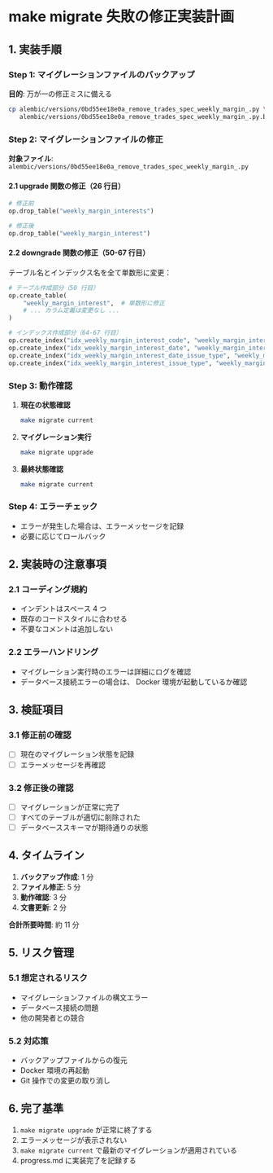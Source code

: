 # make migrate 失敗の修正実装計画

## 1. 実装手順

### Step 1: マイグレーションファイルのバックアップ
**目的**: 万が一の修正ミスに備える
```bash
cp alembic/versions/0bd55ee18e0a_remove_trades_spec_weekly_margin_.py \
   alembic/versions/0bd55ee18e0a_remove_trades_spec_weekly_margin_.py.backup
```

### Step 2: マイグレーションファイルの修正
**対象ファイル**: `alembic/versions/0bd55ee18e0a_remove_trades_spec_weekly_margin_.py`

#### 2.1 upgrade 関数の修正（26 行目）
```python
# 修正前
op.drop_table("weekly_margin_interests")

# 修正後  
op.drop_table("weekly_margin_interest")
```

#### 2.2 downgrade 関数の修正（50-67 行目）
テーブル名とインデックス名を全て単数形に変更：

```python
# テーブル作成部分（50 行目）
op.create_table(
    "weekly_margin_interest",  # 単数形に修正
    # ... カラム定義は変更なし ...
)

# インデックス作成部分（64-67 行目）
op.create_index("idx_weekly_margin_interest_code", "weekly_margin_interest", ["code"], unique=False)
op.create_index("idx_weekly_margin_interest_date", "weekly_margin_interest", ["date"], unique=False)
op.create_index("idx_weekly_margin_interest_date_issue_type", "weekly_margin_interest", ["date", "issue_type"], unique=False)
op.create_index("idx_weekly_margin_interest_issue_type", "weekly_margin_interest", ["issue_type"], unique=False)
```

### Step 3: 動作確認
1. **現在の状態確認**
   ```bash
   make migrate current
   ```

2. **マイグレーション実行**
   ```bash
   make migrate upgrade
   ```

3. **最終状態確認**
   ```bash
   make migrate current
   ```

### Step 4: エラーチェック
- エラーが発生した場合は、エラーメッセージを記録
- 必要に応じてロールバック

## 2. 実装時の注意事項

### 2.1 コーディング規約
- インデントはスペース 4 つ
- 既存のコードスタイルに合わせる
- 不要なコメントは追加しない

### 2.2 エラーハンドリング
- マイグレーション実行時のエラーは詳細にログを確認
- データベース接続エラーの場合は、 Docker 環境が起動しているか確認

## 3. 検証項目

### 3.1 修正前の確認
- [ ] 現在のマイグレーション状態を記録
- [ ] エラーメッセージを再確認

### 3.2 修正後の確認
- [ ] マイグレーションが正常に完了
- [ ] すべてのテーブルが適切に削除された
- [ ] データベーススキーマが期待通りの状態

## 4. タイムライン

1. **バックアップ作成**: 1 分
2. **ファイル修正**: 5 分
3. **動作確認**: 3 分
4. **文書更新**: 2 分

**合計所要時間**: 約 11 分

## 5. リスク管理

### 5.1 想定されるリスク
- マイグレーションファイルの構文エラー
- データベース接続の問題
- 他の開発者との競合

### 5.2 対応策
- バックアップファイルからの復元
- Docker 環境の再起動
- Git 操作での変更の取り消し

## 6. 完了基準

1. `make migrate upgrade` が正常に終了する
2. エラーメッセージが表示されない
3. `make migrate current` で最新のマイグレーションが適用されている
4. progress.md に実装完了を記録する